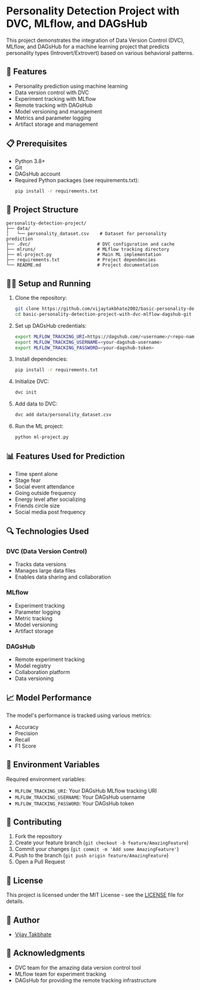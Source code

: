 # Personality Detection Project with DVC, MLflow, and DAGsHub

This project demonstrates the integration of Data Version Control (DVC), MLflow, and DAGsHub for a machine learning project that predicts personality types (Introvert/Extrovert) based on various behavioral patterns.

## 🚀 Features

- Personality prediction using machine learning
- Data version control with DVC
- Experiment tracking with MLflow
- Remote tracking with DAGsHub
- Model versioning and management
- Metrics and parameter logging
- Artifact storage and management

## 📋 Prerequisites

- Python 3.8+
- Git
- DAGsHub account
- Required Python packages (see requirements.txt):
  ```bash
  pip install -r requirements.txt
  ```

## 🔧 Project Structure

```
personality-detection-project/
├── data/
│   └── personality_dataset.csv    # Dataset for personality prediction
├── .dvc/                         # DVC configuration and cache
├── mlruns/                       # MLflow tracking directory
├── ml-project.py                 # Main ML implementation
├── requirements.txt              # Project dependencies
└── README.md                     # Project documentation
```

## 🏃‍♂️ Setup and Running

1. Clone the repository:
   ```bash
   git clone https://github.com/vijaytakbhate2002/basic-personality-detection-project-with-dvc-mlflow-dagshub-git.git
   cd basic-personality-detection-project-with-dvc-mlflow-dagshub-git
   ```

2. Set up DAGsHub credentials:
   ```bash
   export MLFLOW_TRACKING_URI=https://dagshub.com/<username>/<repo-name>.mlflow
   export MLFLOW_TRACKING_USERNAME=<your-dagshub-username>
   export MLFLOW_TRACKING_PASSWORD=<your-dagshub-token>
   ```

3. Install dependencies:
   ```bash
   pip install -r requirements.txt
   ```

4. Initialize DVC:
   ```bash
   dvc init
   ```

5. Add data to DVC:
   ```bash
   dvc add data/personality_dataset.csv
   ```

6. Run the ML project:
   ```bash
   python ml-project.py
   ```

## 📊 Features Used for Prediction

- Time spent alone
- Stage fear
- Social event attendance
- Going outside frequency
- Energy level after socializing
- Friends circle size
- Social media post frequency

## 🔍 Technologies Used

### DVC (Data Version Control)
- Tracks data versions
- Manages large data files
- Enables data sharing and collaboration

### MLflow
- Experiment tracking
- Parameter logging
- Metric tracking
- Model versioning
- Artifact storage

### DAGsHub
- Remote experiment tracking
- Model registry
- Collaboration platform
- Data versioning

## 📈 Model Performance

The model's performance is tracked using various metrics:
- Accuracy
- Precision
- Recall
- F1 Score

## 🔐 Environment Variables

Required environment variables:
- `MLFLOW_TRACKING_URI`: Your DAGsHub MLflow tracking URI
- `MLFLOW_TRACKING_USERNAME`: Your DAGsHub username
- `MLFLOW_TRACKING_PASSWORD`: Your DAGsHub token

## 🤝 Contributing

1. Fork the repository
2. Create your feature branch (`git checkout -b feature/AmazingFeature`)
3. Commit your changes (`git commit -m 'Add some AmazingFeature'`)
4. Push to the branch (`git push origin feature/AmazingFeature`)
5. Open a Pull Request

## 📝 License

This project is licensed under the MIT License - see the [LICENSE](LICENSE) file for details.

## 👥 Author

- [Vijay Takbhate](https://github.com/vijaytakbhate2002)

## 🙏 Acknowledgments

- DVC team for the amazing data version control tool
- MLflow team for experiment tracking
- DAGsHub for providing the remote tracking infrastructure 